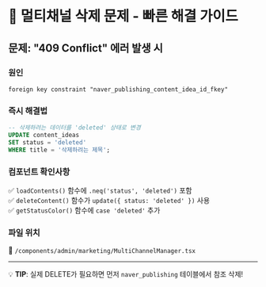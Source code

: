 # 🚨 멀티채널 삭제 문제 - 빠른 해결 가이드

## 문제: "409 Conflict" 에러 발생 시

### 원인
```
foreign key constraint "naver_publishing_content_idea_id_fkey"
```

### 즉시 해결법
```sql
-- 삭제하려는 데이터를 'deleted' 상태로 변경
UPDATE content_ideas 
SET status = 'deleted'
WHERE title = '삭제하려는 제목';
```

### 컴포넌트 확인사항
✅ `loadContents()` 함수에 `.neq('status', 'deleted')` 포함  
✅ `deleteContent()` 함수가 `update({ status: 'deleted' })` 사용  
✅ `getStatusColor()` 함수에 `case 'deleted'` 추가  

### 파일 위치
📁 `/components/admin/marketing/MultiChannelManager.tsx`

---
💡 **TIP**: 실제 DELETE가 필요하면 먼저 `naver_publishing` 테이블에서 참조 삭제!